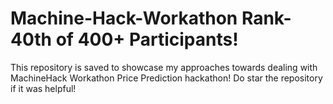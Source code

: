 # Machine-Hack-Workathon Rank-40th of 400+ Participants!
This repository is saved to showcase my approaches towards dealing with MachineHack Workathon Price Prediction hackathon! Do star the repository if it was helpful!
